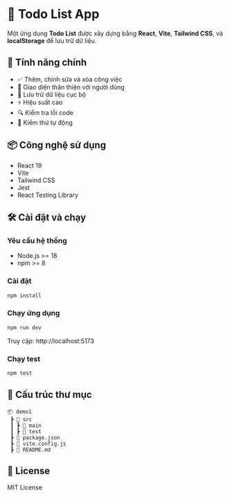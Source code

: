 # 📝 Todo List App

Một ứng dụng **Todo List** được xây dựng bằng **React**, **Vite**, **Tailwind CSS**, và **localStorage** để lưu trữ dữ liệu.

## 🚀 Tính năng chính

- ✅ Thêm, chỉnh sửa và xóa công việc
- 🎨 Giao diện thân thiện với người dùng
- 🔄 Lưu trữ dữ liệu cục bộ
- ⚡ Hiệu suất cao
- 🔍 Kiểm tra lỗi code
- 🧪 Kiểm thử tự động

## 📦 Công nghệ sử dụng

- React 19
- Vite
- Tailwind CSS
- Jest
- React Testing Library

## 🛠️ Cài đặt và chạy

### Yêu cầu hệ thống

- Node.js >= 18
- npm >= 8

### Cài đặt

```bash
npm install
```

### Chạy ứng dụng

```bash
npm run dev
```

Truy cập: http://localhost:5173

### Chạy test

```bash
npm test
```

## 📂 Cấu trúc thư mục

```
📦 demo1
 ┣ 📂 src
 ┃ ┣ 📂 main
 ┃ ┣ 📂 test
 ┣ 📜 package.json
 ┣ 📜 vite.config.js
 ┣ 📜 README.md
```

## 📜 License

MIT License
